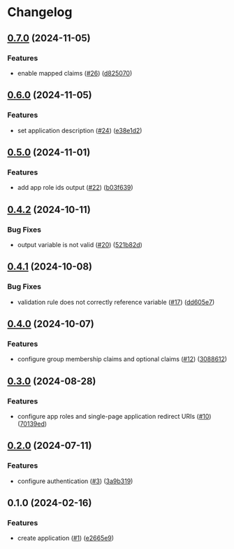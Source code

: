 # Changelog

## [0.7.0](https://github.com/equinor/terraform-azuread-app/compare/v0.6.0...v0.7.0) (2024-11-05)


### Features

* enable mapped claims ([#26](https://github.com/equinor/terraform-azuread-app/issues/26)) ([d825070](https://github.com/equinor/terraform-azuread-app/commit/d825070ac28d2cb69eed46ecd631acff7cb926b9))

## [0.6.0](https://github.com/equinor/terraform-azuread-app/compare/v0.5.0...v0.6.0) (2024-11-05)


### Features

* set application description ([#24](https://github.com/equinor/terraform-azuread-app/issues/24)) ([e38e1d2](https://github.com/equinor/terraform-azuread-app/commit/e38e1d2d1bb9ad836bd201877058048af81a7af4))

## [0.5.0](https://github.com/equinor/terraform-azuread-app/compare/v0.4.2...v0.5.0) (2024-11-01)


### Features

* add app role ids output ([#22](https://github.com/equinor/terraform-azuread-app/issues/22)) ([b03f639](https://github.com/equinor/terraform-azuread-app/commit/b03f639de79131ed91ac55b0be00540f23a43976))

## [0.4.2](https://github.com/equinor/terraform-azuread-app/compare/v0.4.1...v0.4.2) (2024-10-11)


### Bug Fixes

* output variable is not valid ([#20](https://github.com/equinor/terraform-azuread-app/issues/20)) ([521b82d](https://github.com/equinor/terraform-azuread-app/commit/521b82d016b28108a962b2a32b6c728411b3a721))

## [0.4.1](https://github.com/equinor/terraform-azuread-app/compare/v0.4.0...v0.4.1) (2024-10-08)


### Bug Fixes

* validation rule does not correctly reference variable ([#17](https://github.com/equinor/terraform-azuread-app/issues/17)) ([dd605e7](https://github.com/equinor/terraform-azuread-app/commit/dd605e728a0b5df6df5eceb3d31f8104a02072bb))

## [0.4.0](https://github.com/equinor/terraform-azuread-app/compare/v0.3.0...v0.4.0) (2024-10-07)


### Features

* configure group membership claims and optional claims ([#12](https://github.com/equinor/terraform-azuread-app/issues/12)) ([3088612](https://github.com/equinor/terraform-azuread-app/commit/3088612d680b0095102c619d0b05bbbdbfcfd082))

## [0.3.0](https://github.com/equinor/terraform-azuread-app/compare/v0.2.0...v0.3.0) (2024-08-28)


### Features

* configure app roles and single-page application redirect URIs ([#10](https://github.com/equinor/terraform-azuread-app/issues/10)) ([70139ed](https://github.com/equinor/terraform-azuread-app/commit/70139ed40a9423637e666349dbfbb766c31461ff))

## [0.2.0](https://github.com/equinor/terraform-azuread-app/compare/v0.1.0...v0.2.0) (2024-07-11)


### Features

* configure authentication ([#3](https://github.com/equinor/terraform-azuread-app/issues/3)) ([3a9b319](https://github.com/equinor/terraform-azuread-app/commit/3a9b319f0046a4216d202e1196938181a544f0b9))

## 0.1.0 (2024-02-16)


### Features

* create application ([#1](https://github.com/equinor/terraform-azuread-app/issues/1)) ([e2665e9](https://github.com/equinor/terraform-azuread-app/commit/e2665e900e3c9f32243de4970b83830e945a7aa6))
